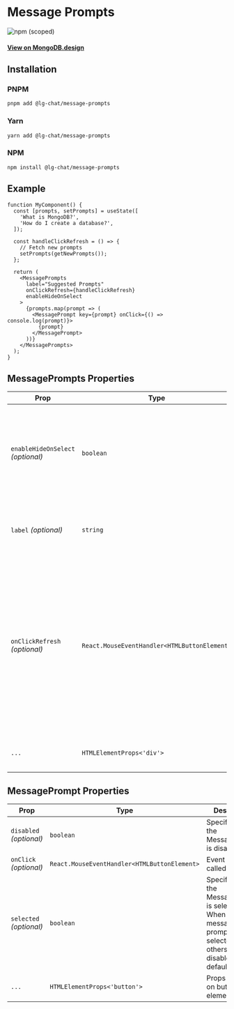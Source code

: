 # Message Prompts

![npm (scoped)](https://img.shields.io/npm/v/@leafygreen-ui/message-prompts.svg)

#### [View on MongoDB.design](https://www.mongodb.design/component/message-prompts/live-example/)

## Installation

### PNPM

```shell
pnpm add @lg-chat/message-prompts
```

### Yarn

```shell
yarn add @lg-chat/message-prompts
```

### NPM

```shell
npm install @lg-chat/message-prompts
```

## Example

```tsx
function MyComponent() {
  const [prompts, setPrompts] = useState([
    'What is MongoDB?',
    'How do I create a database?',
  ]);

  const handleClickRefresh = () => {
    // Fetch new prompts
    setPrompts(getNewPrompts());
  };

  return (
    <MessagePrompts
      label="Suggested Prompts"
      onClickRefresh={handleClickRefresh}
      enableHideOnSelect
    >
      {prompts.map(prompt => (
        <MessagePrompt key={prompt} onClick={() => console.log(prompt)}>
          {prompt}
        </MessagePrompt>
      ))}
    </MessagePrompts>
  );
}
```

## MessagePrompts Properties

| Prop                              | Type                                         | Description                                                                                                                                                                        | Default |
| --------------------------------- | -------------------------------------------- | ---------------------------------------------------------------------------------------------------------------------------------------------------------------------------------- | ------- |
| `enableHideOnSelect` _(optional)_ | `boolean`                                    | When true, the prompts container will transition (fade and shrink) when a prompt is selected.                                                                                      | `true`  |
| `label` _(optional)_              | `string`                                     | Optional label displayed above the message prompts.                                                                                                                                |         |
| `onClickRefresh` _(optional)_     | `React.MouseEventHandler<HTMLButtonElement>` | Event handler called when the refresh button is clicked. When provided, a refresh IconButton will be rendered next to the label. The button is disabled when a prompt is selected. |         |
| `...`                             | `HTMLElementProps<'div'>`                    | Props spread on root div element                                                                                                                                                   |         |

## MessagePrompt Properties

| Prop                    | Type                                         | Description                                                                                                            | Default |
| ----------------------- | -------------------------------------------- | ---------------------------------------------------------------------------------------------------------------------- | ------- |
| `disabled` _(optional)_ | `boolean`                                    | Specifies that the MessagePrompt is disabled.                                                                          |         |
| `onClick` _(optional)_  | `React.MouseEventHandler<HTMLButtonElement>` | Event handler called onClick.                                                                                          |         |
| `selected` _(optional)_ | `boolean`                                    | Specifies that the MessagePrompt is selected. When one message prompt is selected, the others are disabled by default. |         |
| `...`                   | `HTMLElementProps<'button'>`                 | Props spread on button element                                                                                         |         |
